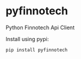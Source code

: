 # pyfinnotech
Python Finnotech Api Client

Install using pypi:
```python
pip install pyfinnotech
```